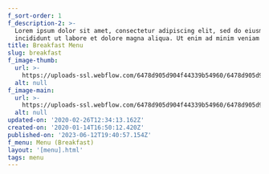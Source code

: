 ```yaml
---
f_sort-order: 1
f_description-2: >-
  Lorem ipsum dolor sit amet, consectetur adipiscing elit, sed do eiusmod tempor
  incididunt ut labore et dolore magna aliqua. Ut enim ad minim veniam
title: Breakfast Menu
slug: breakfast
f_image-thumb:
  url: >-
    https://uploads-ssl.webflow.com/6478d905d904f44339b54960/6478d905d904f44339b54b6f_food-coffee-breakfast-103124-thumb.jpg
  alt: null
f_image-main:
  url: >-
    https://uploads-ssl.webflow.com/6478d905d904f44339b54960/6478d905d904f44339b54b6b_food-coffee-breakfast-103124.jpg
  alt: null
updated-on: '2020-02-26T12:34:13.162Z'
created-on: '2020-01-14T16:50:12.420Z'
published-on: '2023-06-12T19:40:57.154Z'
f_menu: Menu (Breakfast)
layout: '[menu].html'
tags: menu
---
```



